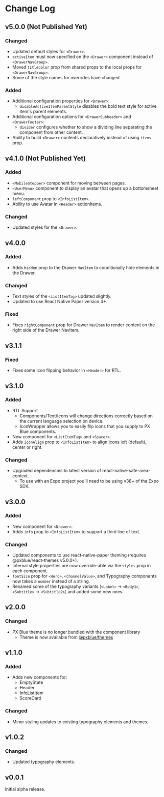 # Change Log
## v5.0.0 (Not Published Yet)

### Changed

-   Updated default styles for `<Drawer>`.
-   `activeItem` must now specified on the `<Drawer>` component instead of `<DrawerNavGroup>`.
-   Moved `titleColor` prop from shared props to the local props for `<DrawerNavGroup>`.
-   Some of the style names for overrides have changed

### Added
-   Additional configuration properties for `<Drawer>`:
    -   `disableActiveItemParentStyle` disables the bold text style for active item's parent elements.
-   Additional configuration options for `<DrawerSubheader>` and `<DrawerFooter>`:
    -   `divider` configures whether to show a dividing line separating the component from other content.
-   Ability to build `<Drawer>` contents declaratively instead of using `items` prop.

## v4.1.0 (Not Published Yet)

### Added
-   `<MobileStepper>` component for moving between pages.
-   `<UserMenu>` component to display an avatar that opens up a bottomsheet menu.
-   `leftComponent` prop to `<InfoListItem>`.
-   Ability to use Avatar in `<Header>` actionItems.

### Changed
-   Updated styles for the `<Drawer>`.

## v4.0.0

### Added
-   Adds `hidden` prop to the Drawer `NavItem` to conditionally hide elements in the Drawer.

### Changed
-   Text styles of the `<ListItemTag>` updated slightly.
-   Updated to use React Native Paper version 4+.

### Fixed
-   Fixes `rightComponent` prop for Drawer `NavItem` to render content on the right side of the Drawer NavItem.

## v3.1.1

### Fixed

-   Fixes some icon flipping behavior in `<Header>` for RTL.

## v3.1.0

### Added

- RTL Support
    -   Components/Text/Icons will change directions correctly based on the current language selection on device.
    -   IconWrapper allows you to easily flip icons that you supply to PX Blue components.
-   New component for `<ListItemTag>` and `<Spacer>`.
-   Adds `iconAlign` prop to `<InfoListItem>` to align icons left (default), center or right.

### Changed 

-   Upgraded dependencies to latest version of react-native-safe-area-context.
    -   To use with an Expo project you'll need to be using v38+ of the Expo SDK.
    

## v3.0.0

### Added
-   New component for `<Drawer>`.
-   Adds `info` prop to `<InfoListItem>` to support a third line of text.

### Changed

-   Updated components to use react-native-paper theming (requires @pxblue/react-themes v5.0.0+).
-   Internal style properties are now override-able via the `styles` prop in each component.
-   `fontSize` prop for `<Hero>`, `<ChannelValue>`, and Typography components now takes a `number` instead of a string.
-   Renamed some of the typography variants (`<Label>` -> `<Body1>`, `<Subtitle>` -> `<Subtitle2>`) and added some new ones.

## v2.0.0

### Changed 

-   PX Blue theme is no longer bundled with the component library
    -   Theme is now available from [@pxblue/themes](https://www.npmjs.com/package/@pxblue/themes)

## v1.1.0

### Added 

- Adds new components for:
    -   EmptyState
    -   Header
    -   InfoListItem
    -   ScoreCard

### Changed
- Minor styling updates to existing typography elements and themes.


## v1.0.2

### Changed
-   Updated typography elements.

## v0.0.1

Initial alpha release.
